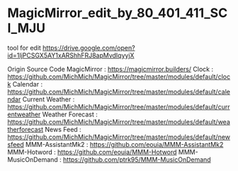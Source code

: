 # MagicMirror_edit_by_80_401_411_SCI_MJU
tool for edit
https://drive.google.com/open?id=1IjPCSGX5AY1xARShhFRJ8apMvdIqyyjX

Origin Source Code 
	MagicMirror : https://magicmirror.builders/
	Clock : https://github.com/MichMich/MagicMirror/tree/master/modules/default/clock
	Calendar : https://github.com/MichMich/MagicMirror/tree/master/modules/default/calendar
	Current Weather : https://github.com/MichMich/MagicMirror/tree/master/modules/default/currentweather
	Weather Forecast : https://github.com/MichMich/MagicMirror/tree/master/modules/default/weatherforecast
	News Feed : https://github.com/MichMich/MagicMirror/tree/master/modules/default/newsfeed
	MMM-AssistantMk2 : https://github.com/eouia/MMM-AssistantMk2
	MMM-Hotword : https://github.com/eouia/MMM-Hotword
	MMM-MusicOnDemand : https://github.com/ptrk95/MMM-MusicOnDemand
			
